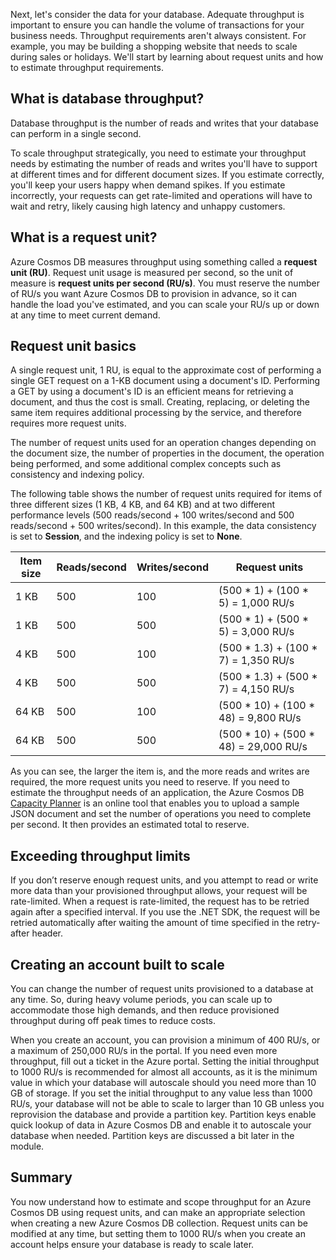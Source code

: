 Next, let's consider the data for your database. Adequate throughput is important to ensure you can handle the volume of transactions for your business needs. Throughput requirements aren't always consistent. For example, you may be building a shopping website that needs to scale during sales or holidays. We'll start by learning about request units and how to estimate throughput requirements.

## What is database throughput? 

Database throughput is the number of reads and writes that your database can perform in a single second.

To scale throughput strategically, you need to estimate your throughput needs by estimating the number of reads and writes you'll have to support at different times and for different document sizes. If you estimate correctly, you'll keep your users happy when demand spikes. If you estimate incorrectly, your requests can get rate-limited and operations will have to wait and retry, likely causing high latency and unhappy customers.

## What is a request unit?

Azure Cosmos DB measures throughput using something called a **request unit (RU)**. Request unit usage is measured per second, so the unit of measure is **request units per second (RU/s)**. You must reserve the number of RU/s you want Azure Cosmos DB to provision in advance, so it can handle the load you've estimated, and you can scale your RU/s up or down at any time to meet current demand.

## Request unit basics

A single request unit, 1 RU, is equal to the approximate cost of performing a single GET request on a 1-KB document using a document's ID. Performing a GET by using a document's ID is an efficient means for retrieving a document, and thus the cost is small. Creating, replacing, or deleting the same item requires additional processing by the service, and therefore requires more request units.

The number of request units used for an operation changes depending on the document size, the number of properties in the document, the operation being performed, and some additional complex concepts such as consistency and indexing policy.

The following table shows the number of request units required for items of three different sizes (1 KB, 4 KB, and 64 KB) and at two different performance levels (500 reads/second + 100 writes/second and 500 reads/second + 500 writes/second). In this example, the data consistency is set to **Session**, and the indexing policy is set to **None**.

| Item size | Reads/second | Writes/second | Request units
| --- | --- | --- | --- |
| 1 KB | 500 | 100 | (500 * 1) + (100 * 5) = 1,000 RU/s
| 1 KB | 500 | 500 | (500 * 1) + (500 * 5) = 3,000 RU/s
| 4 KB | 500 | 100 | (500 * 1.3) + (100 * 7) = 1,350 RU/s
| 4 KB | 500 | 500 | (500 * 1.3) + (500 * 7) = 4,150 RU/s
| 64 KB | 500 | 100 | (500 * 10) + (100 * 48) = 9,800 RU/s
| 64 KB | 500 | 500 | (500 * 10) + (500 * 48) = 29,000 RU/s
 
As you can see, the larger the item is, and the more reads and writes are required, the more request units you need to reserve. If you need to estimate the throughput needs of an application, the Azure Cosmos DB [Capacity Planner](https://www.documentdb.com/capacityplanner) is an online tool that enables you to upload a sample JSON document and set the number of operations you need to complete per second. It then provides an estimated total to reserve.

## Exceeding throughput limits

If you don’t reserve enough request units, and you attempt to read or write more data than your provisioned throughput allows, your request will be rate-limited. When a request is rate-limited, the request has to be retried again after a specified interval. If you use the .NET SDK, the request will be retried automatically after waiting the amount of time specified in the retry-after header.

## Creating an account built to scale

You can change the number of request units provisioned to a database at any time. So, during heavy volume periods, you can scale up to accommodate those high demands, and then reduce provisioned throughput during off peak times to reduce costs.

When you create an account, you can provision a minimum of 400 RU/s, or a maximum of 250,000 RU/s in the portal. If you need even more throughput, fill out a ticket in the Azure portal. Setting the initial throughput to 1000 RU/s is recommended for almost all accounts, as it is the minimum value in which your database will autoscale should you need more than 10 GB of storage. If you set the initial throughput to any value less than 1000 RU/s, your database will not be able to scale to larger than 10 GB unless you reprovision the database and provide a partition key. Partition keys enable quick lookup of data in Azure Cosmos DB and enable it to autoscale your database when needed. Partition keys are discussed a bit later in the module.

## Summary

You now understand how to estimate and scope throughput for an Azure Cosmos DB using request units, and can make an appropriate selection when creating a new Azure Cosmos DB collection. Request units can be modified at any time, but setting them to 1000 RU/s when you create an account helps ensure your database is ready to scale later.